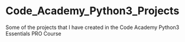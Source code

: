 # Code_Academy_Python3_Projects
Some of the projects that I have created in the Code Academy Python3 Essentials PRO Course
